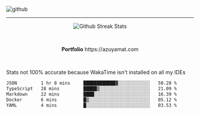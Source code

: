![github](https://media.discordapp.net/attachments/881363147364118528/1142610121697021952/background.png?width=1000&height=300)<br>
___
<p align="center">
  <img alt="Github Streak Stats" src="https://streak-stats.demolab.com?user=Azuyamat&theme=transparent&hide_border=true"/>
</p><br>
<p align="center">
      <strong>Portfolio</strong> https://azuyamat.com
</p><br>

Stats not 100% accurate because WakaTime isn't installed on all my IDEs
<!--START_SECTION:waka-->

```txt
JSON         1 hr 8 mins     ████████████▓░░░░░░░░░░░░   50.28 %
TypeScript   28 mins         █████▒░░░░░░░░░░░░░░░░░░░   21.09 %
Markdown     22 mins         ████░░░░░░░░░░░░░░░░░░░░░   16.39 %
Docker       6 mins          █▒░░░░░░░░░░░░░░░░░░░░░░░   05.12 %
YAML         4 mins          █░░░░░░░░░░░░░░░░░░░░░░░░   03.53 %
```

<!--END_SECTION:waka-->
